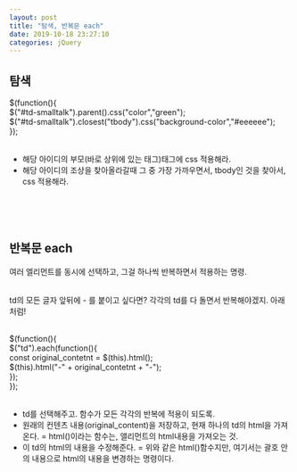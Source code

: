 ```yaml
---
layout: post
title: "탐색, 반복문 each"
date: 2019-10-18 23:27:10
categories: jQuery
---
```

## 탐색 <br>
$(function(){ <br>
	$("#td-smalltalk").parent().css("color","green"); <br>
	$("#td-smalltalk").closest("tbody").css("background-color","#eeeeee");<br>
});<br><br>

- 해당 아이디의 부모(바로 상위에 있는 태그)태그에 css 적용해라.<br>
- 해당 아이디의 조상을 찾아올라갈때 그 중 가장 가까우면서, tbody인 것을 찾아서, css 적용해라.


<br><br><br>


## 반복문 each <br>
여러 엘리먼트를 동시에 선택하고, 그걸 하나씩 반복하면서 적용하는 명령.<br><br>

td의 모든 글자 앞뒤에 - 를 붙이고 싶다면? 각각의 td를 다 돌면서 반복해야겠지. 아래처럼!<br><br>

$(function(){ <br>
  $("td").each(function(){<br>
    const original_contetnt = $(this).html();<br>
    $(this).html("-" + original_contetnt + "-");<br>
  });<br>
});<br>
<br>
- td를 선택해주고. 함수가 모든 각각의 반복에 적용이 되도록.<br>
- 원래의 컨텐츠 내용(original_content)을 저장하고, 현재 하나의 td의 html을 가져온다. = html()이라는 함수는, 앨리먼트의 html내용을 가져오는 것.<br>
- 이 td의 html의 내용을 수정해준다. = 위와 같은 html()함수지만, 여기서는 괄호 안의 내용으로 html의 내용을 변경하는 명령이다.<br>
